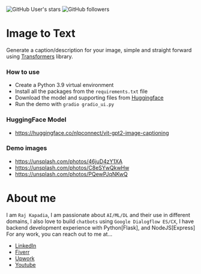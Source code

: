 ![GitHub User's stars](https://img.shields.io/github/stars/RajKKapadia?style=for-the-badge)
![GitHub followers](https://img.shields.io/github/followers/RajKKapadia?style=for-the-badge)

# Image to Text
Generate a caption/description for your image, simple and straight forward using [Transformers](https://huggingface.co/docs/transformers/index) library.

### How to use
* Create a Python 3.9 virtual environment
* Install all the packages from the `requirements.txt` file
* Download the model and supporting files from [Huggingface](https://huggingface.co/nlpconnect/vit-gpt2-image-captioning/tree/main)
* Run the demo with `gradio gradio_ui.py`

### HuggingFace Model
* https://huggingface.co/nlpconnect/vit-gpt2-image-captioning

### Demo images
* https://unsplash.com/photos/46juD4zY1XA
* https://unsplash.com/photos/C8eSYwQkwHw
* https://unsplash.com/photos/PQewPJqNKwQ

# About me
I am `Raj Kapadia`, I am passionate about `AI/ML/DL` and their use in different domains, I also love to build `chatbots` using `Google Dialogflow ES/CX`, I have backend development experience with Python[Flask], and NodeJS[Express] For any work, you can reach out to me at...

* [LinkedIn](https://www.linkedin.com/in/rajkkapadia/)
* [Fiverr](https://www.fiverr.com/rajkkapadia​)
* [Upwork](https://www.upwork.com/freelancers/~0176aeacfcff7f1fc2)
* [Youtube](https://www.youtube.com/channel/UCOT01XvBSj12xQsANtTeAcQ)